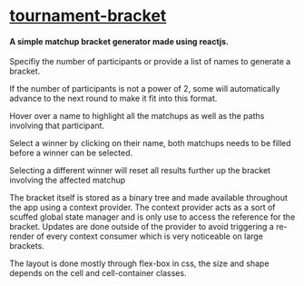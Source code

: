 # [tournament-bracket](https://seegg.github.io/tournament-bracket)

#### A simple matchup bracket generator made using reactjs.

Specifiy the number of participants or provide a list of names to generate a bracket.

If the number of participants is not a power of 2, some will automatically advance to the next round to make it fit into this format.

Hover over a name to highlight all the matchups as well as the paths involving that participant.

Select a winner by clicking on their name, both matchups needs to be filled before a winner can be selected.

Selecting a different winner will reset all results further up the bracket involving the affected matchup

The bracket itself is stored as a binary tree and made available throughout the app using a context provider.
The context provider acts as a sort of scuffed global state manager and is only use to access the reference for the bracket. Updates are done outside of the provider to avoid triggering a re-render of every context consumer which is very noticeable on large brackets.

The layout is done mostly through flex-box in css, the size and shape depends on the cell and cell-container classes.